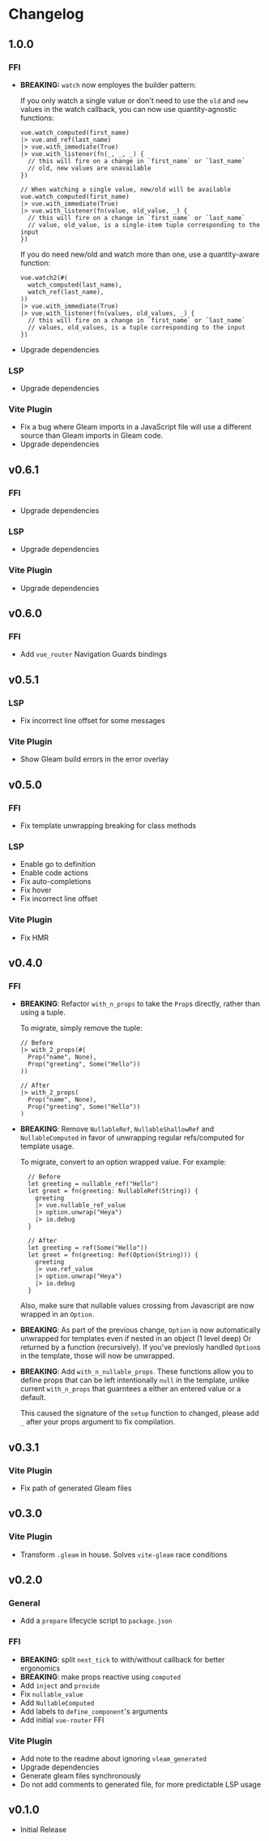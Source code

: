 # Changelog

## 1.0.0

### FFI

- **BREAKING:** `watch` now employes the builder pattern:

  If you only watch a single value or don't need to use the `old` and `new`
  values in the watch callback, you can now use quantity-agnostic functions:

  ```gleam
  vue.watch_computed(first_name)
  |> vue.and_ref(last_name)
  |> vue.with_immediate(True)
  |> vue.with_listener(fn(_, _, _) {
    // this will fire on a change in `first_name` or `last_name`
    // old, new values are unavailable
  })

  // When watching a single value, new/old will be available
  vue.watch_computed(first_name)
  |> vue.with_immediate(True)
  |> vue.with_listener(fn(value, old_value, _) {
    // this will fire on a change in `first_name` or `last_name`
    // value, old_value, is a single-item tuple corresponding to the input
  })
  ```

  If you do need new/old and watch more than one, use a quantity-aware function:

  ```gleam
  vue.watch2(#(
    watch_computed(last_name),
    watch_ref(last_name),
  ))
  |> vue.with_immediate(True)
  |> vue.with_listener(fn(values, old_values, _) {
    // this will fire on a change in `first_name` or `last_name`
    // values, old_values, is a tuple corresponding to the input
  })
  ```

- Upgrade dependencies

### LSP

- Upgrade dependencies

### Vite Plugin

- Fix a bug where Gleam imports in a JavaScript file will use a different source
  than Gleam imports in Gleam code.
- Upgrade dependencies

## v0.6.1

### FFI

- Upgrade dependencies

### LSP

- Upgrade dependencies

### Vite Plugin

- Upgrade dependencies

## v0.6.0

### FFI

- Add `vue_router` Navigation Guards bindings

## v0.5.1

### LSP

- Fix incorrect line offset for some messages

### Vite Plugin

- Show Gleam build errors in the error overlay

## v0.5.0

### FFI

- Fix template unwrapping breaking for class methods

### LSP

- Enable go to definition
- Enable code actions
- Fix auto-completions
- Fix hover
- Fix incorrect line offset

### Vite Plugin

- Fix HMR

## v0.4.0

### FFI

- **BREAKING**: Refactor `with_n_props` to take the `Prop`s directly, rather than
  using a tuple.

  To migrate, simply remove the tuple:

  ```gleam
  // Before
  |> with_2_props(#(
    Prop("name", None),
    Prop("greeting", Some("Hello"))
  ))

  // After
  |> with_2_props(
    Prop("name", None),
    Prop("greeting", Some("Hello"))
  )
  ```

- **BREAKING**: Remove `NullableRef`, `NullableShallowRef` and `NullableComputed`
  in favor of unwrapping regular refs/computed for template usage.

  To migrate, convert to an option wrapped value. For example:

  ```gleam
    // Before
    let greeting = nullable_ref("Hello")
    let greet = fn(greeting: NullableRef(String)) {
      greeting
      |> vue.nullable_ref_value
      |> option.unwrap("Heya")
      |> io.debug
    }

    // After
    let greeting = ref(Some("Hello"))
    let greet = fn(greeting: Ref(Option(String))) {
      greeting
      |> vue.ref_value
      |> option.unwrap("Heya")
      |> io.debug
    }
  ```

  Also, make sure that nullable values crossing from Javascript are now wrapped
  in an `Option`.

- **BREAKING**: As part of the previous change, `Option` is now automatically
  unwrapped for templates even if nested in an object (1 level deep) Or returned
  by a function (recursively). If you've previosly handled `Option`s in the
  template, those will now be unwrapped.

- **BREAKING**: Add `with_n_nullable_props`. These functions allow you to define props that
  can be left intentionally `null` in the template, unlike current `with_n_props`
  that guarntees a either an entered value or a default.

  This caused the signature of the `setup` function to changed, please add `_`
  after your props argument to fix compilation.

## v0.3.1

### Vite Plugin

- Fix path of generated Gleam files

## v0.3.0

### Vite Plugin

- Transform `.gleam` in house. Solves `vite-gleam` race conditions

## v0.2.0

### General

- Add a `prepare` lifecycle script to `package.json`

### FFI

- **BREAKING**: split `next_tick` to with/without callback for better ergonomics
- **BREAKING**: make props reactive using `computed`
- Add `inject` and `provide`
- Fix `nullable_value`
- Add `NullableComputed`
- Add labels to `define_component`'s arguments
- Add initial `vue-router` FFI

### Vite Plugin

- Add note to the readme about ignoring `vleam_generated`
- Upgrade dependencies
- Generate gleam files synchronously
- Do not add comments to generated file, for more predictable LSP usage

## v0.1.0

- Initial Release
